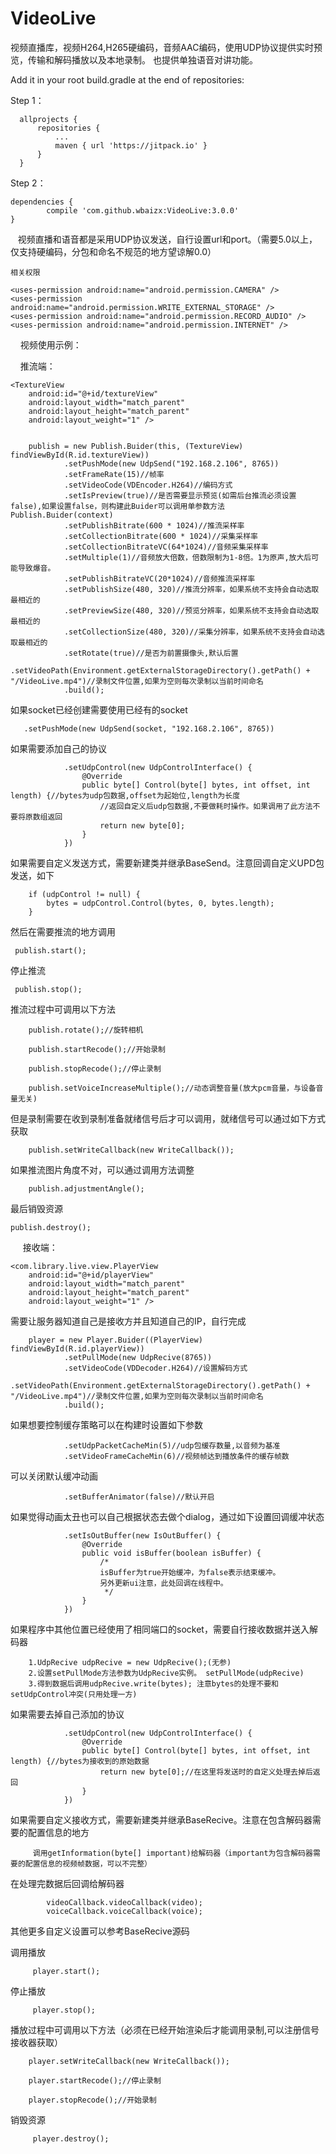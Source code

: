 # VideoLive
视频直播库，视频H264,H265硬编码，音频AAC编码，使用UDP协议提供实时预览，传输和解码播放以及本地录制。
也提供单独语音对讲功能。

Add it in your root build.gradle at the end of repositories:

Step 1：

	  allprojects {
		  repositories {
			  ...
			  maven { url 'https://jitpack.io' }
		  }
	  }

Step 2：

	dependencies {
	        compile 'com.github.wbaizx:VideoLive:3.0.0'
	}


    视频直播和语音都是采用UDP协议发送，自行设置url和port。（需要5.0以上，仅支持硬编码，分包和命名不规范的地方望谅解0.0）



    相关权限

    <uses-permission android:name="android.permission.CAMERA" />
    <uses-permission android:name="android.permission.WRITE_EXTERNAL_STORAGE" />
    <uses-permission android:name="android.permission.RECORD_AUDIO" />
    <uses-permission android:name="android.permission.INTERNET" />

    
 视频使用示例：
    
     推流端：
 
    <TextureView
        android:id="@+id/textureView"
        android:layout_width="match_parent"
        android:layout_height="match_parent"
        android:layout_weight="1" />
        
        
        publish = new Publish.Buider(this, (TextureView) findViewById(R.id.textureView))
                .setPushMode(new UdpSend("192.168.2.106", 8765))
                .setFrameRate(15)//帧率
                .setVideoCode(VDEncoder.H264)//编码方式
                .setIsPreview(true)//是否需要显示预览(如需后台推流必须设置false),如果设置false，则构建此Buider可以调用单参数方法Publish.Buider(context)
                .setPublishBitrate(600 * 1024)//推流采样率
                .setCollectionBitrate(600 * 1024)//采集采样率
                .setCollectionBitrateVC(64*1024)//音频采集采样率
                .setMultiple(1)//音频放大倍数，倍数限制为1-8倍。1为原声,放大后可能导致爆音。
                .setPublishBitrateVC(20*1024)//音频推流采样率
                .setPublishSize(480, 320)//推流分辨率，如果系统不支持会自动选取最相近的
                .setPreviewSize(480, 320)//预览分辨率，如果系统不支持会自动选取最相近的
                .setCollectionSize(480, 320)//采集分辨率，如果系统不支持会自动选取最相近的
                .setRotate(true)//是否为前置摄像头,默认后置
                .setVideoPath(Environment.getExternalStorageDirectory().getPath() + "/VideoLive.mp4")//录制文件位置,如果为空则每次录制以当前时间命名
                .build();


  如果socket已经创建需要使用已经有的socket
       
       .setPushMode(new UdpSend(socket, "192.168.2.106", 8765))
  
  如果需要添加自己的协议
       
                .setUdpControl(new UdpControlInterface() {
                    @Override
                    public byte[] Control(byte[] bytes, int offset, int length) {//bytes为udp包数据,offset为起始位,length为长度
                        //返回自定义后udp包数据,不要做耗时操作。如果调用了此方法不要将原数组返回
                        return new byte[0];
                    }
                })

  如果需要自定义发送方式，需要新建类并继承BaseSend。注意回调自定义UPD包发送，如下
        
        if (udpControl != null) {
            bytes = udpControl.Control(bytes, 0, bytes.length);
        }

  然后在需要推流的地方调用
         
	 publish.start();
         
  停止推流
         
	 publish.stop();

  推流过程中可调用以下方法
       
        publish.rotate();//旋转相机

        publish.startRecode();//开始录制

        publish.stopRecode();//停止录制

        publish.setVoiceIncreaseMultiple();//动态调整音量(放大pcm音量，与设备音量无关)

  但是录制需要在收到录制准备就绪信号后才可以调用，就绪信号可以通过如下方式获取

        publish.setWriteCallback(new WriteCallback());

  如果推流图片角度不对，可以通过调用方法调整

        publish.adjustmentAngle();

   最后销毁资源
        
	publish.destroy();




      接收端：
      
    <com.library.live.view.PlayerView
        android:id="@+id/playerView"
        android:layout_width="match_parent"
        android:layout_height="match_parent"
        android:layout_weight="1" />
        
   需要让服务器知道自己是接收方并且知道自己的IP，自行完成
          
        player = new Player.Buider((PlayerView) findViewById(R.id.playerView))
                .setPullMode(new UdpRecive(8765))
                .setVideoCode(VDDecoder.H264)//设置解码方式
                .setVideoPath(Environment.getExternalStorageDirectory().getPath() + "/VideoLive.mp4")//录制文件位置,如果为空则每次录制以当前时间命名
                .build();

   如果想要控制缓存策略可以在构建时设置如下参数

                .setUdpPacketCacheMin(5)//udp包缓存数量,以音频为基准
                .setVideoFrameCacheMin(6)//视频帧达到播放条件的缓存帧数

   可以关闭默认缓冲动画

                .setBufferAnimator(false)//默认开启

   如果觉得动画太丑也可以自己根据状态去做个dialog，通过如下设置回调缓冲状态

                .setIsOutBuffer(new IsOutBuffer() {
                    @Override
                    public void isBuffer(boolean isBuffer) {
                        /*
                        isBuffer为true开始缓冲，为false表示结束缓冲。
                        另外更新ui注意，此处回调在线程中。
                         */
                    }
                })

   如果程序中其他位置已经使用了相同端口的socket，需要自行接收数据并送入解码器
       
        1.UdpRecive udpRecive = new UdpRecive();(无参)
        2.设置setPullMode方法参数为UdpRecive实例。 setPullMode(udpRecive)
        3.得到数据后调用udpRecive.write(bytes); 注意bytes的处理不要和setUdpControl冲突(只用处理一方)

   如果需要去掉自己添加的协议
                
                .setUdpControl(new UdpControlInterface() {
                    @Override
                    public byte[] Control(byte[] bytes, int offset, int length) {//bytes为接收到的原始数据
                        return new byte[0];//在这里将发送时的自定义处理去掉后返回
                    }
                })

   如果需要自定义接收方式，需要新建类并继承BaseRecive。注意在包含解码器需要的配置信息的地方
	 
         调用getInformation(byte[] important)给解码器（important为包含解码器需要的配置信息的视频帧数据，可以不完整）

   在处理完数据后回调给解码器

            videoCallback.videoCallback(video);
            voiceCallback.voiceCallback(voice);

   其他更多自定义设置可以参考BaseRecive源码

   调用播放
   
         player.start();
	   
   停止播放
   
         player.stop();
  
   播放过程中可调用以下方法（必须在已经开始渲染后才能调用录制,可以注册信号接收器获取）

        player.setWriteCallback(new WriteCallback());
   
        player.startRecode();//停止录制
	
        player.stopRecode();//开始录制
  
   销毁资源
           
         player.destroy();

